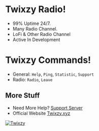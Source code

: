 # Twixzy Radio!
* 99% Uptime 24/7.
* Many Radio Channel.
* LoFi & Other Radio Channel
* Active In Development

# Twixzy Commands!
* General: `Help`, `Ping`, `Statistic`, `Support`
* Radio: `Radio`, `Leave`

## More Stuff
* Need More Help? [Support Server](https://discord.gg/Za9HdAA)
* Official Website [Twixzy.xyz](https://twixzy.xyz/)


<a href="https://top.gg/bot/677128650188914731" >
  <img src="https://top.gg/api/widget/677128650188914731.svg" alt="Twixzy" />
</a>
